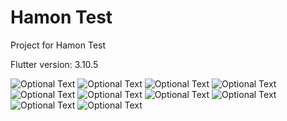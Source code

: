 # Hamon Test

Project for Hamon Test

Flutter version: 3.10.5

![Optional Text](../master/screenshots/1.png)
![Optional Text](../master/screenshots/2.png)
![Optional Text](../master/screenshots/3.png)
![Optional Text](../master/screenshots/4.png)
![Optional Text](../master/screenshots/5.png)
![Optional Text](../master/screenshots/6.png)
![Optional Text](../master/screenshots/7.png)
![Optional Text](../master/screenshots/8.png)
![Optional Text](../master/screenshots/9.png)
![Optional Text](../master/screenshots/10.png)
